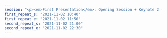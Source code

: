 ```yaml
---
session: "<p><em>First Presentation</em>: Opening Session + Keynote 2 (<a href='/programme/keynote-speakers#the-primacy-of-data-in-deep-learning-nlp-for-conversational-ai'>Mark Johnson &mdash; The Primacy of Data in Deep Learning NLP for Conversational AI</a></p><hr><p><em>Second presentation</em>: Opening Session + Keynote 3 (<a href='/programme/keynote-speakers#knowledge-graphs-in-practice'>Edgar Meij &mdash; Knowledge Graphs in Practice</a>)</p>"
first_repeat_s: "2021-11-02 10:40" 
first_repeat_e: "2021-11-02 11:50" 
second_repeat_s: "2021-11-02 21:00" 
second_repeat_e: "2021-11-02 22:30" 
---
```

